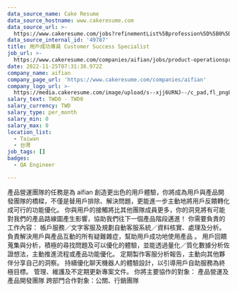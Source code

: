 ```yaml
---
data_source_name: Cake Resume
data_source_hostname: www.cakeresume.com
data_source_url: >-
  https://www.cakeresume.com/jobs?refinementList%5Bprofession%5D%5B0%5D=engineering_qa-engineer&refinementList%5Bsalary_type%5D=per_month&refinementList%5Bsalary_currency%5D=TWD&range%5Bsalary_range%5D%5Bmax%5D=600000
data_source_internal_id: '49787'
title: 用戶成功專員 Customer Success Specialist
job_url: >-
  https://www.cakeresume.com/companies/aifian/jobs/product-operationsproduct-operations
date: 2022-11-25T07:31:38.972Z
company_name: aifian
company_page_url: 'https://www.cakeresume.com/companies/aifian'
company_logo_url: >-
  https://media.cakeresume.com/image/upload/s--xjj6URNJ--/c_pad,fl_png8,h_200,w_200/v1594003769/dqegf8bo2xsfin8seac0.png
salary_text: TWD0 - TWD0
salary_currency: TWD
salary_type: per_month
salary_min: 0
salary_max: 0
location_list:
  - Taiwan
  - 台灣
job_tags: []
badges:
  - QA Engineer

---
```


產品營運團隊的任務是為 aifian 創造更出色的用戶體驗，你將成為用戶與產品開發團隊的橋樑，不僅是替用戶排除、解決問題，更能進一步主動地將用戶反饋轉化成可行的功能優化。 你與用戶的接觸將比其他團隊成員更多，你的洞見將有可能對我們的產品路線圖產生影響，協助我們往下一個產品階段邁進！ 你需要負責的工作內容： 帳戶服務／文字客服及規劃自動客服系統／資料核實、處理及分析。 負責解決用戶與產品互動的所有疑難雜症，幫助用戶成功地使用產品 。 用戶回饋蒐集與分析，積極的尋找問題及可以優化的體驗，並能透過量化／質化數據分析佐證想法，主動推進流程或產品功能優化。 定期製作客服分析報告，主動向其他夥伴分享自己的洞察。 持續優化聊天機器人的體驗設計，以引導用戶自助服務為終極目標。 管理、維護及不定期更新專案文件。 你將主要協作的對象： 產品營運及產品開發團隊 跨部門合作對象：公關、行銷團隊